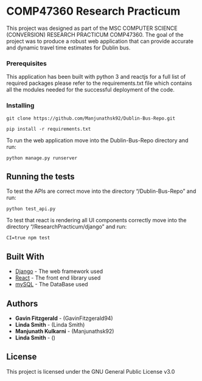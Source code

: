 # COMP47360 Research Practicum

This project was designed as part of the MSC COMPUTER SCIENCE (CONVERSION) RESEARCH PRACTICUM COMP47360.
The goal of the project was to produce a robust web application that can provide accurate and dynamic travel time estimates for Dublin bus.

### Prerequisites

This application has been built with python 3 and reactjs for a full list of required packages please refer to the requirements.txt file which contains all the modules needed for the successful deployment of the code.

### Installing

```
git clone https://github.com/Manjunathsk92/Dublin-Bus-Repo.git
```
```
pip install -r requirements.txt 
```

To run the web application move into the Dublin-Bus-Repo directory and run:
```
python manage.py runserver
```


## Running the tests

To test the APIs are correct move into the directory “/Dublin-Bus-Repo” and run:
```
python test_api.py
```
To test that react is rendering all UI components correctly move into the directory “/ResearchPracticum/django” and run:
```
CI=true npm test
```

## Built With

* [Django](https://djangobook.com) - The web framework used
* [React](https://reactjs.org) - The front end library used
* [mySQL](https://www.mysql.com) - The DataBase used

## Authors

* **Gavin Fitzgerald** - (GavinFitzgerald94)
* **Linda Smith** - (Linda Smith)
* **Manjunath Kulkarni** - (Manjunathsk92)
* **Linda Smith** - ()

## License

This project is licensed under the GNU General Public License v3.0
